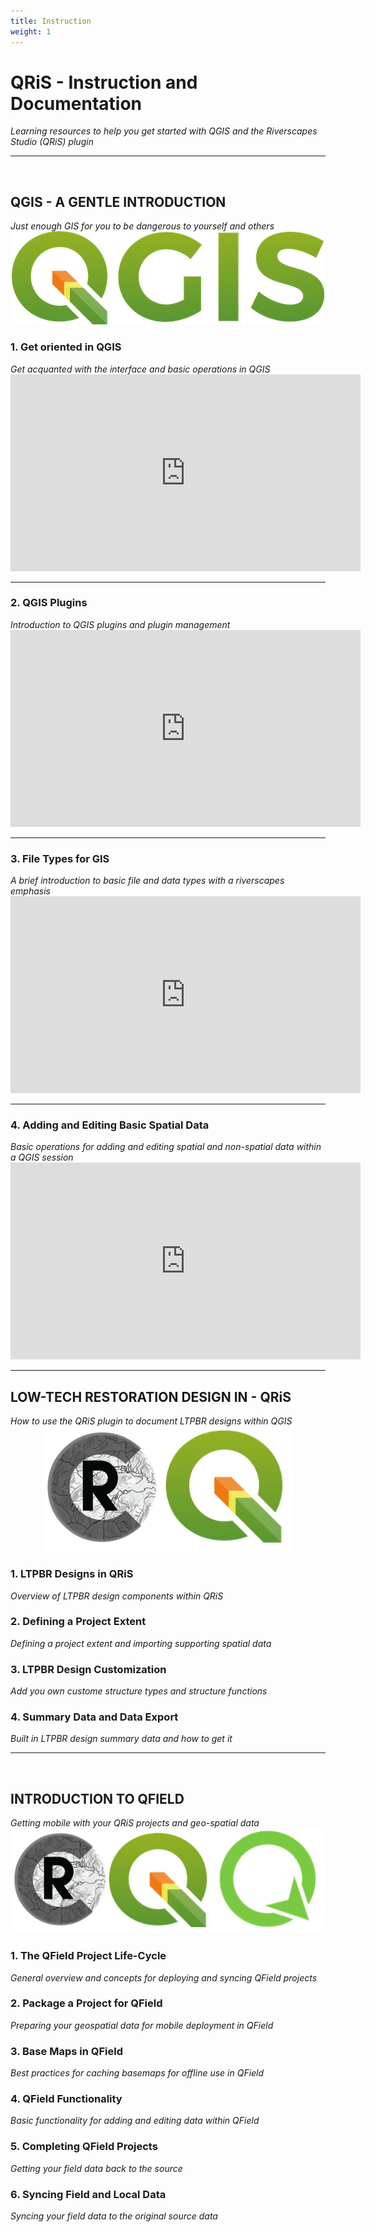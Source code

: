 ```yaml
---
title: Instruction
weight: 1
---
```


<h1>QRiS - Instruction and Documentation</h1>
<i>Learning resources to help you get started with QGIS and the Riverscapes Studio (QRiS) plugin</i>
<hr>
<br>
<h2>QGIS - A GENTLE INTRODUCTION</h2>
<i>Just enough GIS for you to be dangerous to yourself and others</i>
<div align="center">
  <img src="assets/images/qgis_500.png">
</div>

<h3>1. Get oriented in QGIS</h3>
<i>Get acquanted with the interface and basic operations in QGIS</i>
<div class="responsive-embed widescreen">
  <iframe width="560" height="315" src="https://www.youtube.com/embed/Y0h-MopIUjI" frameborder="0" allow="autoplay; encrypted-media" allowfullscreen></iframe>
</div>
<hr>

<h3>2. QGIS Plugins</h3>
<i>Introduction to QGIS plugins and plugin management</i>
<div class="responsive-embed widescreen">
  <iframe width="560" height="315" src="https://www.youtube.com/embed/ANo8d19hns4" frameborder="0" allow="autoplay; encrypted-media" allowfullscreen></iframe>
</div>
<hr>


<h3>3. File Types for GIS</h3>
<i>A brief introduction to basic file and data types with a riverscapes emphasis</i>
<div class="responsive-embed widescreen">
  <iframe width="560" height="315" src="https://www.youtube.com/embed/Mp_3lI6DwM4" frameborder="0" allow="autoplay; encrypted-media" allowfullscreen></iframe>
</div>
<hr>

<h3>4. Adding and Editing Basic Spatial Data</h3>
<i>Basic operations for adding and editing spatial and non-spatial data within a QGIS session</i>
<div class="responsive-embed widescreen">
  <iframe width="560" height="315" src="https://www.youtube.com/embed/LBHYrT-F9gA" frameborder="0" allow="autoplay; encrypted-media" allowfullscreen></iframe>
</div>
<hr>

<h2>LOW-TECH RESTORATION DESIGN IN - QRiS</h2>
<i>How to use the QRiS plugin to document LTPBR designs within QGIS</i>
<div align="center">
  <img src="assets/images/riv_q.png">
</div>

<h3>1. LTPBR Designs in QRiS</h3>
<i>Overview of LTPBR design components within QRiS</i>

<h3>2. Defining a Project Extent</h3>
<i>Defining a project extent and importing supporting spatial data</i>

<h3>3. LTPBR Design Customization</h3>
<i>Add you own custome structure types and structure functions</i>

<h3>4. Summary Data and Data Export</h3>
<i>Built in LTPBR design summary data and how to get it</i>
<hr>

<br>
<h2>INTRODUCTION TO QFIELD</h2>
<i>Getting mobile with your QRiS projects and geo-spatial data</i>
<div align="center">
  <img src="assets/images/riv_q_f.png">
</div>

<h3>1. The QField Project Life-Cycle</h3>
<i>General overview and concepts for deploying and syncing QField projects</i>

<h3>2. Package a Project for QField</h3>
<i>Preparing your geospatial data for mobile deployment in QField</i>

<h3>3. Base Maps in QField</h3>
<i>Best practices for caching basemaps for offline use in QField</i>

<h3>4. QField Functionality</h3>
<i>Basic functionality for adding and editing data within QField</i>

<h3>5. Completing QField Projects</h3>
<i>Getting your field data back to the source</i>

<h3>6. Syncing Field and Local Data</h3>
<i>Syncing your field data to the original source data</i>





<!-- <div class="responsive-embed widescreen">
  <iframe width="560" height="315" src="https://www.youtube.com/embed/2fhFpqZZ3qs" frameborder="0" allow="autoplay; encrypted-media" allowfullscreen></iframe>
</div>
<hr> -->
